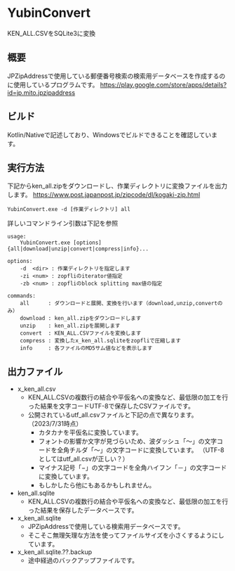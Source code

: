 # YubinConvert

KEN_ALL.CSVをSQLite3に変換

## 概要

JPZipAddressで使用している郵便番号検索の検索用データベースを作成するのに使用しているプログラムです。
https://play.google.com/store/apps/details?id=jp.mito.jpzipaddress

## ビルド

Kotlin/Nativeで記述しており、Windowsでビルドできることを確認しています。

## 実行方法

下記からken_all.zipをダウンロードし、作業ディレクトリに変換ファイルを出力します。
https://www.post.japanpost.jp/zipcode/dl/kogaki-zip.html

```
YubinConvert.exe -d [作業ディレクトリ] all
```

詳しいコマンドライン引数は下記を参照

```
usage:
    YubinConvert.exe [options] {all|download|unzip|convert|compress|info}...

options:
    -d  <dir> : 作業ディレクトリを指定します
    -zi <num> : zopfliのiterator値指定
    -zb <num> : zopfliのblock splitting max値の指定

commands:
    all      : ダウンロードと展開、変換を行います（download,unzip,convertのみ）
    download : ken_all.zipをダウンロードします
    unzip    : ken_all.zipを展開します
    convert  : KEN_ALL.CSVファイルを変換します
    compress : 変換したx_ken_all.sqliteをzopfliで圧縮します
    info     : 各ファイルのMD5サム値などを表示します
```

## 出力ファイル

- x_ken_all.csv
    - KEN_ALL.CSVの複数行の結合や平仮名への変換など、最低限の加工を行った結果を文字コードUTF-8で保存したCSVファイルです。
    - 公開されているutf_all.csvファイルと下記の点で異なります。（2023/7/31時点）
        - カタカナを平仮名に変換しています。
        - フォントの影響か文字が見づらいため、波ダッシュ「〜」の文字コードを全角チルダ「～」の文字コードに変換しています。
          （UTF-8としてはutf_all.csvが正しい？）
        - マイナス記号「−」の文字コードを全角ハイフン「－」の文字コードに変換しています。
        - もしかしたら他にもあるかもしれません。
- ken_all.sqlite
    - KEN_ALL.CSVの複数行の結合や平仮名への変換など、最低限の加工を行った結果を保存したデータベースです。
- x_ken_all.sqlite
    - JPZipAddressで使用している検索用データベースです。
    - そこそこ無理矢理な方法を使ってファイルサイズを小さくするようにしています。
- x_ken_all.sqlite.??.backup
    - 途中経過のバックアップファイルです。

